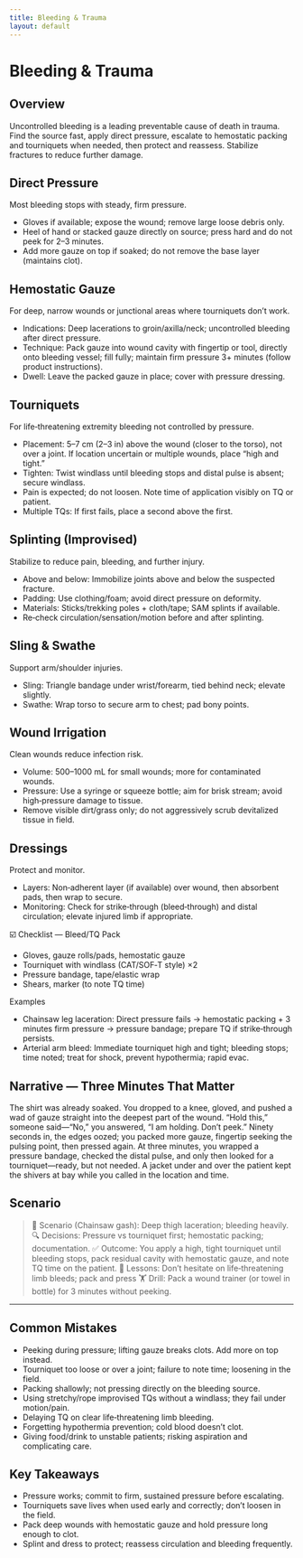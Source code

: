 ```yaml
---
title: Bleeding & Trauma
layout: default
---
```


# Bleeding & Trauma

## Overview
Uncontrolled bleeding is a leading preventable cause of death in trauma. Find the source fast, apply direct pressure, escalate to hemostatic packing and tourniquets when needed, then protect and reassess. Stabilize fractures to reduce further damage.

## Direct Pressure
Most bleeding stops with steady, firm pressure.

- Gloves if available; expose the wound; remove large loose debris only.
- Heel of hand or stacked gauze directly on source; press hard and do not peek for 2–3 minutes.
- Add more gauze on top if soaked; do not remove the base layer (maintains clot).

## Hemostatic Gauze
For deep, narrow wounds or junctional areas where tourniquets don’t work.

- Indications: Deep lacerations to groin/axilla/neck; uncontrolled bleeding after direct pressure.
- Technique: Pack gauze into wound cavity with fingertip or tool, directly onto bleeding vessel; fill fully; maintain firm pressure 3+ minutes (follow product instructions).
- Dwell: Leave the packed gauze in place; cover with pressure dressing.

## Tourniquets
For life‑threatening extremity bleeding not controlled by pressure.

- Placement: 5–7 cm (2–3 in) above the wound (closer to the torso), not over a joint. If location uncertain or multiple wounds, place “high and tight.”
- Tighten: Twist windlass until bleeding stops and distal pulse is absent; secure windlass.
- Pain is expected; do not loosen. Note time of application visibly on TQ or patient.
- Multiple TQs: If first fails, place a second above the first.

## Splinting (Improvised)
Stabilize to reduce pain, bleeding, and further injury.

- Above and below: Immobilize joints above and below the suspected fracture.
- Padding: Use clothing/foam; avoid direct pressure on deformity.
- Materials: Sticks/trekking poles + cloth/tape; SAM splints if available.
- Re‑check circulation/sensation/motion before and after splinting.

## Sling & Swathe
Support arm/shoulder injuries.

- Sling: Triangle bandage under wrist/forearm, tied behind neck; elevate slightly.
- Swathe: Wrap torso to secure arm to chest; pad bony points.

## Wound Irrigation
Clean wounds reduce infection risk.

- Volume: 500–1000 mL for small wounds; more for contaminated wounds.
- Pressure: Use a syringe or squeeze bottle; aim for brisk stream; avoid high‑pressure damage to tissue.
- Remove visible dirt/grass only; do not aggressively scrub devitalized tissue in field.

## Dressings
Protect and monitor.

- Layers: Non‑adherent layer (if available) over wound, then absorbent pads, then wrap to secure.
- Monitoring: Check for strike‑through (bleed‑through) and distal circulation; elevate injured limb if appropriate.

☑️ Checklist — Bleed/TQ Pack
- Gloves, gauze rolls/pads, hemostatic gauze
- Tourniquet with windlass (CAT/SOF‑T style) ×2
- Pressure bandage, tape/elastic wrap
- Shears, marker (to note TQ time)

Examples
- Chainsaw leg laceration: Direct pressure fails → hemostatic packing + 3 minutes firm pressure → pressure bandage; prepare TQ if strike‑through persists.
- Arterial arm bleed: Immediate tourniquet high and tight; bleeding stops; time noted; treat for shock, prevent hypothermia; rapid evac.

## Narrative — Three Minutes That Matter
The shirt was already soaked. You dropped to a knee, gloved, and pushed a wad of gauze straight into the deepest part of the wound. “Hold this,” someone said—“No,” you answered, “I am holding. Don’t peek.” Ninety seconds in, the edges oozed; you packed more gauze, fingertip seeking the pulsing point, then pressed again. At three minutes, you wrapped a pressure bandage, checked the distal pulse, and only then looked for a tourniquet—ready, but not needed. A jacket under and over the patient kept the shivers at bay while you called in the location and time.

## Scenario

> 🧭 Scenario (Chainsaw gash): Deep thigh laceration; bleeding heavily.
> 🔍 Decisions: Pressure vs tourniquet first; hemostatic packing; documentation.
> ✅ Outcome: You apply a high, tight tourniquet until bleeding stops, pack residual cavity with hemostatic gauze, and note TQ time on the patient.
> 🧠 Lessons: Don’t hesitate on life‑threatening limb bleeds; pack and press
> 🏋️ Drill: Pack a wound trainer (or towel in bottle) for 3 minutes without peeking.

---

## Common Mistakes
- Peeking during pressure; lifting gauze breaks clots. Add more on top instead.
- Tourniquet too loose or over a joint; failure to note time; loosening in the field.
- Packing shallowly; not pressing directly on the bleeding source.
- Using stretchy/rope improvised TQs without a windlass; they fail under motion/pain.
- Delaying TQ on clear life‑threatening limb bleeding.
- Forgetting hypothermia prevention; cold blood doesn’t clot.
- Giving food/drink to unstable patients; risking aspiration and complicating care.

## Key Takeaways
- Pressure works; commit to firm, sustained pressure before escalating.
- Tourniquets save lives when used early and correctly; don’t loosen in the field.
- Pack deep wounds with hemostatic gauze and hold pressure long enough to clot.
- Splint and dress to protect; reassess circulation and bleeding frequently.

